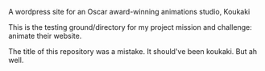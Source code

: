 A wordpress site for an Oscar award-winning animations studio, Koukaki

This is the testing ground/directory for my project mission and challenge:
 animate their website.


The title of this repository was a mistake. It should've been koukaki. But ah well.
